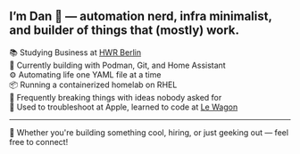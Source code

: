 ## I’m Dan 👋 — automation nerd, infra minimalist, and builder of things that (mostly) work.

📚 Studying Business at [HWR Berlin](https://www.hwr-berlin.de)  
🔧 Currently building with Podman, Git, and Home Assistant  
⚙️ Automating life one YAML file at a time  
📦 Running a containerized homelab on RHEL  
🧪 Frequently breaking things with ideas nobody asked for  
🍏 Used to troubleshoot at Apple, learned to code at [Le Wagon](https://www.lewagon.com)

---

🤝 Whether you're building something cool, hiring, or just geeking out — feel free to connect!
